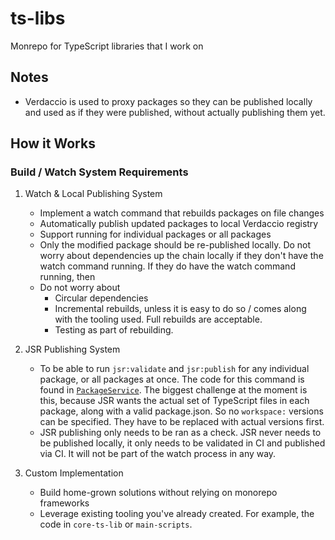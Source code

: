 # ts-libs

Monrepo for TypeScript libraries that I work on

## Notes

- Verdaccio is used to proxy packages so they can be published locally and used as if they were published, without actually publishing them yet.

## How it Works

### Build / Watch System Requirements

1. Watch & Local Publishing System

   - Implement a watch command that rebuilds packages on file changes
   - Automatically publish updated packages to local Verdaccio registry
   - Support running for individual packages or all packages
   - Only the modified package should be re-published locally. Do not worry about dependencies up the chain locally if they don't have the watch command running. If they do have the watch command running, then
   - Do not worry about
     - Circular dependencies
     - Incremental rebuilds, unless it is easy to do so / comes along with the tooling used. Full rebuilds are acceptable.
     - Testing as part of rebuilding.

2. JSR Publishing System

   - To be able to run `jsr:validate` and `jsr:publish` for any individual package, or all packages at once. The code for this command is found in [`PackageService`](packages/core-ts-lib/src/services/PackageService.ts). The biggest challenge at the moment is this, because JSR wants the actual set of TypeScript files in each package, along with a valid package.json. So no `workspace:` versions can be specified. They have to be replaced with actual versions first.
   - JSR publishing only needs to be ran as a check. JSR never needs to be published locally, it only needs to be validated in CI and published via CI. It will not be part of the watch process in any way.

3. Custom Implementation

   - Build home-grown solutions without relying on monorepo frameworks
   - Leverage existing tooling you've already created. For example, the code in `core-ts-lib` or `main-scripts`.
